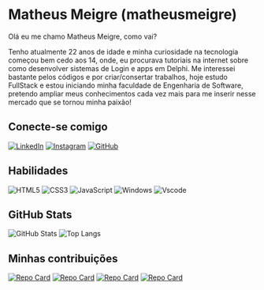 # Matheus Meigre (matheusmeigre)
Olá eu me chamo Matheus Meigre, como vai?
 
 Tenho atualmente 22 anos de idade e minha curiosidade na tecnologia começou bem cedo aos 14, onde, eu procurava tutoriais na internet sobre como desenvolver sistemas de Login e apps em Delphi. Me interessei bastante pelos códigos e por criar/consertar trabalhos, hoje estudo FullStack e estou iniciando minha faculdade de Engenharia de Software, pretendo ampliar meus conhecimentos cada vez mais para me inserir nesse mercado que se tornou minha paixão!

## Conecte-se comigo
[![LinkedIn](https://img.shields.io/badge/LinkedIn-0077B5?style=for-the-badge&logo=linkedin&logoColor=white)](https://www.linkedin.com/in/matheus-meigre/)
[![Instagram](https://img.shields.io/badge/-Instagram-%23E4405F?style=for-the-badge&logo=instagram&logoColor=white)](https://www.instagram.com/uaimeigre/)
[![GitHub](https://img.shields.io/badge/GitHub-100000?style=for-the-badge&logo=github&logoColor=white)](https://github.com/SEUUSERNAME)

## Habilidades
![HTML5](https://img.shields.io/badge/HTML5-E34F26?style=for-the-badge&logo=html5&logoColor=white)
![CSS3](https://img.shields.io/badge/CSS3-1572B6?style=for-the-badge&logo=css3&logoColor=white)
![JavaScript](https://img.shields.io/badge/JavaScript-F7DF1E?style=for-the-badge&logo=javascript&logoColor=black)
![Windows](https://img.shields.io/badge/Windows-000?style=for-the-badge&logo=windows&logoColor=2CA5E0)
![Vscode](https://img.shields.io/badge/Vscode-007ACC?style=for-the-badge&logo=visual-studio-code&logoColor=white)

## GitHub Stats
![GitHub Stats](https://github-readme-stats.vercel.app/api?username=matheusmeigre&theme=transparent&bg_color=000&border_color=30A3DC&show_icons=true&icon_color=30A3DC&hide_title=true)
![Top Langs](https://github-readme-stats-git-masterrstaa-rickstaa.vercel.app/api/top-langs/?username=matheusmeigre&bg_color=000&border_color=30A3DC)
## Minhas contribuições
[![Repo Card](https://github-readme-stats.vercel.app/api/pin/?username=matheusmeigre&repo=projeto-login&bg_color=000&border_color=30A3DC&show_icons=true&icon_color=30A3DC&title_color=E94D5F&text_color=FFF)](https://github.com/matheusmeigre/projeto-login)
[![Repo Card](https://github-readme-stats.vercel.app/api/pin/?username=matheusmeigre&repo=projeto-relogio&bg_color=000&border_color=30A3DC&show_icons=true&icon_color=30A3DC&title_color=E94D5F&text_color=FFF)](https://github.com/matheusmeigre/projeto-relogio)
[![Repo Card](https://github-readme-stats.vercel.app/api/pin/?username=matheusmeigre&repo=projeto-clima&bg_color=000&border_color=30A3DC&show_icons=true&icon_color=30A3DC&title_color=E94D5F&text_color=FFF)](https://github.com/matheusmeigre/projeto-clima)
[![Repo Card](https://github-readme-stats.vercel.app/api/pin/?username=matheusmeigre&repo=projeto-form&bg_color=000&border_color=30A3DC&show_icons=true&icon_color=30A3DC&title_color=E94D5F&text_color=FFF)](https://github.com/matheusmeigre/projeto-form)
